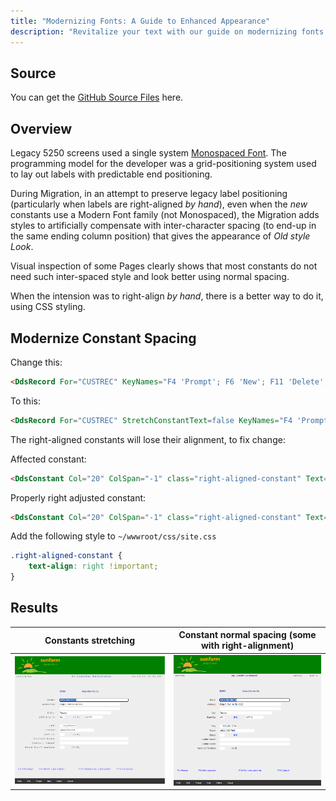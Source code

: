 ```yaml
---
title: "Modernizing Fonts: A Guide to Enhanced Appearance"
description: "Revitalize your text with our guide on modernizing fonts. Learn how to choose and apply fonts that enhance readability and visual appeal."
---
```

## Source

You can get the [GitHub Source Files](https://github.com/asnaqsys-examples/sunfarm-ui-enhancements) here.

## Overview
Legacy 5250 screens used a single system [Monospaced Font](https://en.wikipedia.org/wiki/Monospaced_font). The programming model for the developer was a grid-positioning system used to lay out labels with predictable end positioning.

During Migration, in an attempt to preserve legacy label positioning (particularly when labels are right-aligned *by hand*), even when the *new* constants use a Modern Font family (not Monospaced), the Migration adds styles to artificially compensate with inter-character spacing (to end-up in the same ending column position) that gives the appearance of *Old style Look*.

Visual inspection of some Pages clearly shows that most constants do not need such inter-spaced style and look better using normal spacing.

When the intension was to right-align *by hand*, there is a better way to do it, using CSS styling.

## Modernize Constant Spacing

Change this:
```html
<DdsRecord For="CUSTREC" KeyNames="F4 'Prompt'; F6 'New'; F11 'Delete'; F12 'Cancel';">
```

To this:
```html
<DdsRecord For="CUSTREC" StretchConstantText=false KeyNames="F4 'Prompt'; F6 'New'; F11 'Delete'; F12 'Cancel';">
```

The right-aligned constants will lose their alignment, to fix change:

Affected constant:
```html
<DdsConstant Col="20" ColSpan="-1" class="right-aligned-constant" Text="Name:" />
```

Properly right adjusted constant:
```html
<DdsConstant Col="20" ColSpan="-1" class="right-aligned-constant" Text="Name:" />
```

Add the following style to `~/wwwroot/css/site.css`

```css
.right-aligned-constant {
    text-align: right !important;
}
```

## Results

| Constants stretching | Constant normal spacing (some with right-alignment) |
| :-: | :-: |
| ![Constants stretching](./images/logo-branded-update-customer.png) | ![Constant normal spacing with right-alignment](./images/logo-branded-update-customer-non-stretch.png) |

